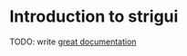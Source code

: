 # Introduction to strigui

TODO: write [great documentation](http://jacobian.org/writing/what-to-write/)
